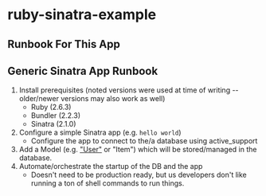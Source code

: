 # ruby-sinatra-example

## Runbook For This App

## Generic Sinatra App Runbook
1. Install prerequisites (noted versions were used at time of writing -- older/newer versions may also work as well)
    * Ruby (2.6.3)
    * Bundler (2.2.3)
    * Sinatra (2.1.0)
2. Configure a simple Sinatra app (e.g. `hello world`)
    * Configure the app to connect to the/a database using active_support
3. Add a Model (e.g. ["User"](https://github.com/sinatra-activerecord/sinatra-activerecord) or "Item") which will be stored/managed in the database.
4. Automate/orchestrate the startup of the DB and the app
    * Doesn't need to be production ready, but us developers don't like running a ton of shell commands to run things.
